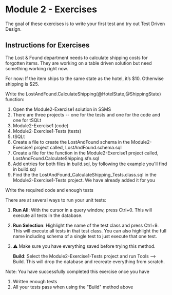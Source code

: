# Module 2 - Exercises
The goal of these exercises is to write your first test and try out Test Driven Design.

## Instructions for Exercises

The Lost & Found department needs to calculate shipping costs for forgotten items.
They are working on a table driven solution but need something working right now.

For now: If the item ships to the same state as the hotel, it’s $10. Otherwise shipping is $25.

Write the LostAndFound.CalculateShipping(@HotelState,@ShippingState) function:

1. Open the Module2-Exercise1 solution in SSMS
1. There are three projects -- one for the tests and one for the code and one for tSQLt
  1. Module2-Exercise1 (code)
  1. Module2-Exercise1-Tests (tests)
  1. tSQLt
1. Create a file to create the LostAndFound schema in the Module2-Exercise1 project called, LostAndFound.schema.sql
1. Create a file for the function in the Module2-Exercise1 project called, LostAndFound.CalculateShipping.sfn.sql
1. Add entries for both files in build.sql, by following the example you'll find in build.sql
1. Find the the LostAndFound_CalculateShipping_Tests.class.sql in the Module2-Exercise1-Tests project. We have already added it for you

Write the required code and enough tests

There are at several ways to run your unit tests:
1. **Run All**: With the cursor in a query window, press Ctrl+0. This will execute all tests in the database.
1. **Run Selection**: Highlight the name of the test class and press Ctrl+9. This will execute all tests in that test class. You can also highlight the full name including schema of a single test to just execute that one test.
1. :warning: Make sure you have everything saved before trying this method. 

   **Build**: Select the Module2-Exercise1-Tests project and run Tools --> Build. This will drop the database and recreate everything from scratch.


Note: You have successfully completed this exercise once you have 
1. Written enough tests
1. All your tests pass when using the "Build" method above
